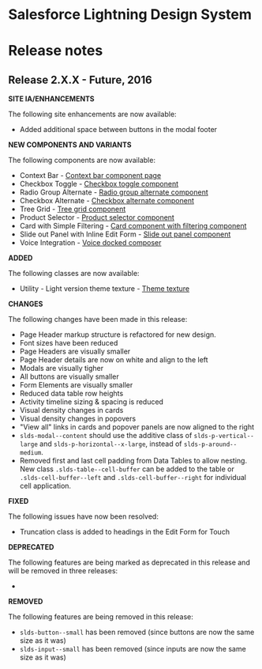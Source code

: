 # Salesforce Lightning Design System
# Release notes

## Release 2.X.X - Future, 2016

**SITE IA/ENHANCEMENTS**

The following site enhancements are now available:

- Added additional space between buttons in the modal footer

**NEW COMPONENTS AND VARIANTS**

The following components are now available:

- Context Bar - [Context bar component page](/components/navigation/#context-bar/)
- Checkbox Toggle - [Checkbox toggle component](/components/forms/#checkbox-toggle)
- Radio Group Alternate - [Radio group alternate component](/components/forms/#radio-group-alternate)
- Checkbox Alternate - [Checkbox alternate component](/components/forms/#checkbox-alternate)
- Tree Grid - [Tree grid component](/components/trees/#grid)
- Product Selector - [Product selector component](/components/product-selector/)
- Card with Simple Filtering - [Card component with filtering component](/components/cards/#with-filtering)
- Slide out Panel with Inline Edit Form - [Slide out panel component](/components/panels/#slide-out)
- Voice Integration - [Voice docked composer](/components/docked-composer/#voice)

**ADDED**

The following classes are now available:

- Utility - Light version theme texture - [Theme texture](/components/utilities/themes/#color)

**CHANGES**

The following changes have been made in this release:

- Page Header markup structure is refactored for new design.
- Font sizes have been reduced
- Page Headers are visually smaller
- Page Header details are now on white and align to the left
- Modals are visually tigher
- All buttons are visually smaller
- Form Elements are visually smaller
- Reduced data table row heights
- Activity timeline sizing & spacing is reduced
- Visual density changes in cards
- Visual density changes in popovers
- "View all" links in cards and popover panels are now aligned to the right
- `slds-modal--content` should use the additive class of `slds-p-vertical--large` and `slds-p-horizontal--x-large`, instead of `slds-p-around--medium`.
- Removed first and last cell padding from Data Tables to allow nesting. New
  class `.slds-table--cell-buffer` can be added to the table or `.slds-cell-buffer--left` and `.slds-cell-buffer--right` for individual cell application.

**FIXED**

The following issues have now been resolved:

- Truncation class is added to headings in the Edit Form for Touch

**DEPRECATED**

The following features are being marked as deprecated in this release and will be removed in three releases:

-

**REMOVED**

The following features are being removed in this release:

- `slds-button--small` has been removed (since buttons are now the same size as
  it was)
- `slds-input--small` has been removed (since inputs are now the same size as it
  was)
